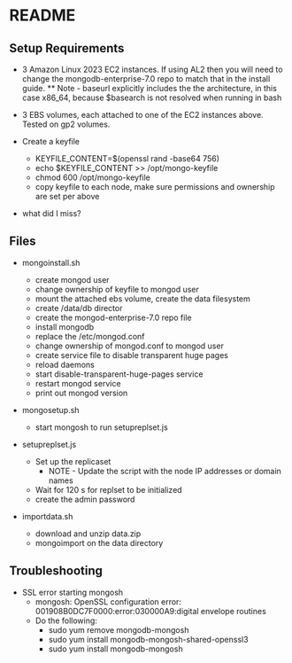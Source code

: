 # README

## Setup Requirements

* 3 Amazon Linux 2023 EC2 instances.  If using AL2 then you will need to change the mongodb-enterprise-7.0 repo to match that in the install guide.
** Note - baseurl explicitly includes the the architecture, in this case x86_64, because $basearch is not resolved when running in bash

* 3 EBS volumes, each attached to one of the EC2 instances above.  Tested on gp2 volumes.

* Create a keyfile
  * KEYFILE_CONTENT=$(openssl rand -base64 756)
  * echo $KEYFILE_CONTENT >> /opt/mongo-keyfile
  * chmod 600 /opt/mongo-keyfile
  * copy keyfile to each node, make sure permissions and ownership are set per above

* what did I miss?

## Files

* mongoinstall.sh
  * create mongod user
  * change ownership of keyfile to mongod user
  * mount the attached ebs volume, create the data filesystem
  * create /data/db director
  * create the mongod-enterprise-7.0 repo file
  * install mongodb
  * replace the /etc/mongod.conf
  * change ownership of mongod.conf to mongod user
  * create service file to disable transparent huge pages
  * reload daemons
  * start disable-transparent-huge-pages service
  * restart mongod service
  * print out mongod version

* mongosetup.sh
  * start mongosh to run setupreplset.js
 
* setupreplset.js
  * Set up the replicaset
    * NOTE - Update the script with the node IP addresses or domain names
  * Wait for 120 s for replset to be initialized
  * create the admin password

* importdata.sh
  * download and unzip data.zip
  * mongoimport on the data directory 
 
 ## Troubleshooting

 * SSL error starting mongosh
   * mongosh: OpenSSL configuration error: 001908B0DC7F0000:error:030000A9:digital envelope routines
   * Do the following:
     * sudo yum remove mongodb-mongosh
     * sudo yum install mongodb-mongosh-shared-openssl3
     * sudo yum install mongodb-mongosh
